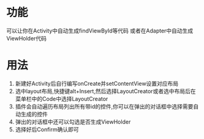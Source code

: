 # 功能

可以让你在Activity中自动生成findViewById等代码
或者在Adapter中自动生成ViewHolder代码


# 用法
1. 新建好Activity后自行编写onCreate并setContentView设置对应布局
2. 选中layout布局,快捷键alt+Insert,然后选择LayoutCreator或者选中布局后在菜单栏中的Code中选择LayoutCreator
3. 插件会自动遍历布局列出所有带id的控件,你可以在弹出的对话框中选择需要自动生成的控件
4. 弹出的对话框中还可以勾选是否生成ViewHolder
5. 选择好后Confirm确认即可

